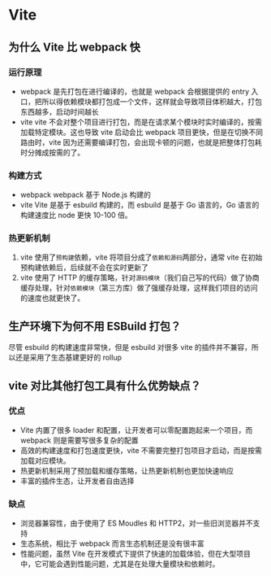 # Vite

## 为什么 Vite 比 webpack 快

### 运行原理

- webpack
  是先打包在进行编译的，也就是 webpack 会根据提供的 entry 入口，把所以得依赖模块都打包成一个文件，这样就会导致项目体积越大，打包东西越多，启动时间越长
- vite
  vite 不会对整个项目进行打包，而是在请求某个模块时实时编译的，按需加载特定模块。这也导致 vite 启动会比 webpack 项目更快，但是在切换不同路由时，vite 因为还需要编译打包，会出现卡顿的问题，也就是把整体打包耗时分摊成按需的了。

### 构建方式

- webpack
  webpack 基于 Node.js 构建的
- vite
  Vite 是基于 esbuild 构建的，而 esbuild 是基于 Go 语言的，Go 语言的构建速度比 node 更快 10-100 倍。

### 热更新机制

1. vite 使用了`预构建`依赖，vite 将项目分成了`依赖和源码`两部分，通常 vite 在初始预构建依赖后，后续就不会在实时更新了
2. vite 使用了 HTTP 的缓存策略，针对`源码模块`（我们自己写的代码）做了协商缓存处理，针对`依赖模块`（第三方库）做了强缓存处理，这样我们项目的访问的速度也就更快了。

## 生产环境下为何不用 ESBuild 打包？

尽管 esbuild 的构建速度非常快，但是 esbuild 对很多 vite 的插件并不兼容，所以还是采用了生态基建更好的 rollup

## vite 对比其他打包工具有什么优势缺点？

### 优点

- Vite 内置了很多 loader 和配置，让开发者可以零配置跑起来一个项目，而 webpack 则是需要写很多复杂的配置
- 高效的构建速度和打包速度更快，vite 不需要完整打包项目才启动，而是按需加载对应模块。
- 热更新机制采用了预加载和缓存策略，让热更新机制也更加快速响应
- 丰富的插件生态，让开发者自由选择

### 缺点

- 浏览器兼容性，由于使用了 ES Moudles 和 HTTP2，对一些旧浏览器并不支持
- 生态系统，相比于 webpack 而言生态机制还是没有很丰富
- 性能问题，虽然 Vite 在开发模式下提供了快速的加载体验，但在大型项目中，它可能会遇到性能问题，尤其是在处理大量模块和依赖时。

## 